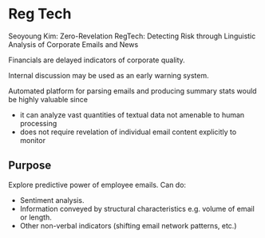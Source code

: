 # Reg Tech

Seoyoung Kim: Zero-Revelation RegTech: Detecting Risk through Linguistic Analysis of Corporate Emails and News

Financials are delayed indicators of corporate quality.

Internal discussion may be used as an early warning system.

Automated platform for parsing emails and producing summary stats would be highly valuable since

* it can analyze vast quantities of textual data not amenable to human processing
* does not require revelation of individual email content explicitly to monitor

## Purpose

Explore predictive power of employee emails. Can do:

* Sentiment analysis.
* Information conveyed by structural characteristics e.g. volume of email or length.
* Other non-verbal indicators (shifting email network patterns, etc.)

